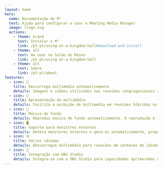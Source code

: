 ```yaml
---
layout: home
hero:
  name: Documentação do M³
  text: Ajuda para configurar e usar o Meeting Media Manager
  image: /logo.svg
  actions:
    - theme: brand
      text: Instalar o M³
      link: /pt-pt/using-at-a-kingdom-hall#download-and-install
    - theme: alt
      text: Ao usar no Salão do Reino
      link: /pt-pt/using-at-a-kingdom-hall
    - theme: alt
      text: Sobre
      link: /pt-pt/about
features:
  - icon: 🚀
    title: Descarrega multimédia automaticamente
    details: Imagens e vídeos utilizados nas reuniões congregacionais são descarregados automaticamente em qualquer idioma disponível no site oficial das Testemunhas de Jeová.
  - icon: 🎦
    title: Apresentação de multimédia
    details: Facilita a exibição de multimédia em reuniões híbridas ou presenciais.
  - icon: 🎵
    title: Música de fundo
    details: Reproduz música de fundo automaticamente. A reprodução é interrompida automaticamente antes do início da reunião. A música de fundo pode ser reiniciada com um clique após a reunião terminar.
  - icon: 🖥️
    title: Suporte para monitores externos
    details: Deteta monitores externos e gere-os automaticamente, proporcionando apresentações de multimédia mais fluídas.
  - icon: 🌐
    title: Vários idiomas
    details: Descarregue multimédia para reuniões em centenas de idiomas e utilize a interface do M³ em qualquer uma das várias línguas disponíveis.
  - icon: 🧩
    title: Integração com OBS Studio
    details: Integra-se com o OBS Studio para capacidades aprimoradas de gestão e apresentação de multimédia.
---
```

